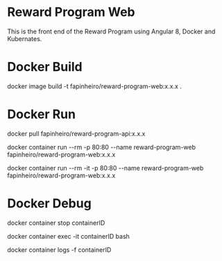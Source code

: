 # Reward Program Web

This is the front end of the Reward Program using Angular 8, Docker and Kubernates.

# Docker Build
docker image build -t fapinheiro/reward-program-web:x.x.x .

# Docker Run
docker pull fapinheiro/reward-program-api:x.x.x

docker container run --rm -p 80:80 --name reward-program-web fapinheiro/reward-program-web:x.x.x

docker container run --rm -it -p 80:80 --name reward-program-web fapinheiro/reward-program-web:x.x.x

# Docker Debug
docker container stop containerID

docker container exec -it containerID bash

docker container logs -f containerID

